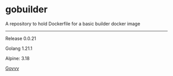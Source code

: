 # gobuilder
A repository to hold Dockerfile for a basic builder docker image

---
Release 0.0.21

Golang 1.21.1

Alpine: 3.18

[Govvv](github.com/ahmetb/govvv)
